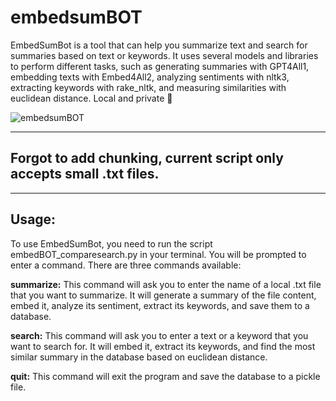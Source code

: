 # embedsumBOT

EmbedSumBot is a tool that can help you summarize text and search for summaries based on text or keywords. It uses several models and libraries to perform different tasks, such as generating summaries with GPT4All1, embedding texts with Embed4All2, analyzing sentiments with nltk3, extracting keywords with rake_nltk, and measuring similarities with euclidean distance. Local and private 💅

![embedsumBOT](https://github.com/EveryOneIsGross/embedsumBOT/assets/23621140/f9257814-e4a2-4c63-ada1-5788173c1c99)

---
## Forgot to add chunking, current script only accepts small .txt files.
---
## Usage:

To use EmbedSumBot, you need to run the script embedBOT_comparesearch.py in your terminal. You will be prompted to enter a command. There are three commands available:

**summarize:** This command will ask you to enter the name of a local .txt file that you want to summarize. It will generate a summary of the file content, embed it, analyze its sentiment, extract its keywords, and save them to a database.

**search:** This command will ask you to enter a text or a keyword that you want to search for. It will embed it, extract its keywords, and find the most similar summary in the database based on euclidean distance.

**quit:** This command will exit the program and save the database to a pickle file.
